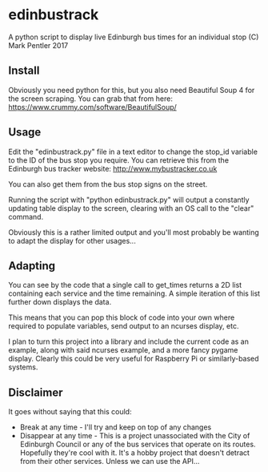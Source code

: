 # edinbustrack
A python script to display live Edinburgh bus times for an individual stop
(C) Mark Pentler 2017

## Install

Obviously you need python for this, but you also need Beautiful Soup 4 for the screen scraping. You can grab that from here:
https://www.crummy.com/software/BeautifulSoup/

## Usage

Edit the "edinbustrack.py" file in a text editor to change the stop_id variable to the ID of the bus stop you require. You can retrieve this from the Edinburgh bus tracker website:
http://www.mybustracker.co.uk

You can also get them from the bus stop signs on the street.

Running the script with "python edinbustrack.py" will output a constantly updating table display to the screen, clearing with an OS call to the "clear" command.

Obviously this is a rather limited output and you'll most probably be wanting to adapt the display for other usages...

## Adapting

You can see by the code that a single call to get_times returns a 2D list containing each service and the time remaining. A simple iteration of this list further down displays the data.

This means that you can pop this block of code into your own where required to populate variables, send output to an ncurses display, etc.

I plan to turn this project into a library and include the current code as an example, along with said ncurses example, and a more fancy pygame display. Clearly this could be very useful for Raspberry Pi or similarly-based systems.

## Disclaimer

It goes without saying that this could:

* Break at any time - I'll try and keep on top of any changes
* Disappear at any time - This is a project unassociated with the City of Edinburgh Council or any of the bus services that operate on its routes. Hopefully they're cool with it. It's a hobby project that doesn't detract from their other services. Unless we can use the API...

